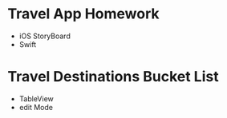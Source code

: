 # Travel App Homework

- iOS StoryBoard
- Swift

# Travel Destinations Bucket List
- TableView
- edit Mode
